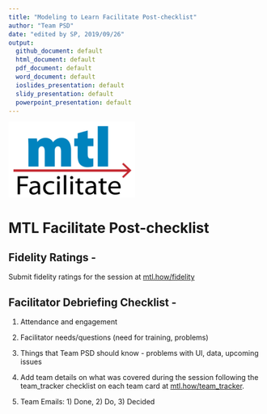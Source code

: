 ```yaml
---
title: "Modeling to Learn Facilitate Post-checklist"
author: "Team PSD"
date: "edited by SP, 2019/09/26"
output: 
  github_document: default
  html_document: default
  pdf_document: default
  word_document: default
  ioslides_presentation: default
  slidy_presentation: default
  powerpoint_presentation: default
---
```


<img src = "https://github.com/lzim/teampsd/blob/teampsd_style/mtl_logo/mtl_facilitate_sq_sm.png"
     height = "150" width = "250">  

# MTL Facilitate Post-checklist

## Fidelity Ratings - 
Submit fidelity ratings for the session at [mtl.how/fidelity](https://mtl.how/fidelity)

## Facilitator Debriefing Checklist - 

1. Attendance and engagement   

2. Facilitator needs/questions (need for training, problems)  

3. Things that Team PSD should know - problems with UI, data, upcoming issues  

4. Add team details on what was covered during the session following the team_tracker checklist on each team card at [mtl.how/team_tracker](https://mtl.how/team_tracker).

5. Team Emails: 1) Done, 2) Do, 3) Decided  


